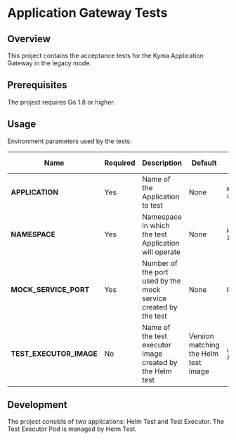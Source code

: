 # Application Gateway Tests

## Overview

This project contains the acceptance tests for the Kyma Application Gateway in the legacy mode.

## Prerequisites

The project requires Go 1.8 or higher.

## Usage

Environment parameters used by the tests:

| Name | Required | Description | Default | Example value |
|------|----------|---------|-------------|-----------------|
| **APPLICATION** | Yes | Name of the Application to test | None | `my-application` |
| **NAMESPACE** | Yes | Namespace in which the test Application will operate | None | `kyma-integration` |
| **MOCK_SERVICE_PORT** | Yes | Number of the port used by the mock service created by the test | None | `8080` |
| **TEST_EXECUTOR_IMAGE** | No | Name of the test executor image created by the Helm test | Version matching the Helm test image | `user/my-image:1.0.0` |

## Development

The project consists of two applications: Helm Test and Test Executor.
The Test Executor Pod is managed by Helm Test.
